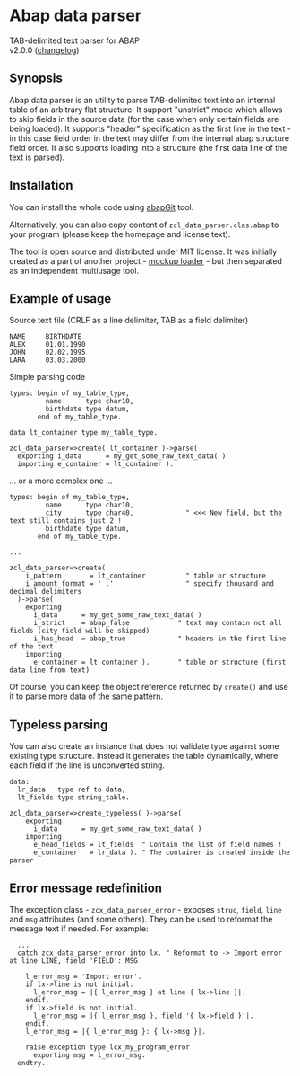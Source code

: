 # Abap data parser

TAB-delimited text parser for ABAP  
v2.0.0 ([changelog](./changelog.txt))

## Synopsis

Abap data parser is an utility to parse TAB-delimited text into an internal table of an arbitrary flat structure. It support "unstrict" mode which allows to skip fields in the source data (for the case when only certain fields are being loaded). It supports "header" specification as the first line in the text - in this case field order in the text may differ from the internal abap structure field order. It also supports loading into a structure (the first data line of the text is parsed). 

## Installation

You can install the whole code using [abapGit](https://github.com/larshp/abapGit) tool.

Alternatively, you can also copy content of `zcl_data_parser.clas.abap` to your program (please keep the homepage and license text).

The tool is open source and distributed under MIT license. It was initially created as a part of another project - [mockup loader](https://github.com/sbcgua/mockup_loader) - but then separated as an independent multiusage tool.

## Example of usage

Source text file (CRLF as a line delimiter, TAB as a field delimiter)
```
NAME     BIRTHDATE
ALEX     01.01.1990
JOHN     02.02.1995
LARA     03.03.2000
```
Simple parsing code
```abap
types: begin of my_table_type,
         name      type char10,
         birthdate type datum,
       end of my_table_type.

data lt_container type my_table_type.

zcl_data_parser=>create( lt_container )->parse(
  exporting i_data      = my_get_some_raw_text_data( )
  importing e_container = lt_container ).
```

... or a more complex one ...

```abap
types: begin of my_table_type,
         name      type char10,
         city      type char40,             " <<< New field, but the text still contains just 2 !
         birthdate type datum,
       end of my_table_type.

...

zcl_data_parser=>create(
    i_pattern       = lt_container          " table or structure
    i_amount_format = ' .'                  " specify thousand and decimal delimiters
  )->parse( 
    exporting 
      i_data      = my_get_some_raw_text_data( )
      i_strict    = abap_false            " text may contain not all fields (city field will be skipped)
      i_has_head  = abap_true             " headers in the first line of the text
    importing 
      e_container = lt_container ).       " table or structure (first data line from text)
```
Of course, you can keep the object reference returned by `create()` and use it to parse more data of the same pattern.

## Typeless parsing

You can also create an instance that does not validate type against some existing type structure. Instead it generates the table dynamically, where each field if the line is unconverted string.

```abap
data:
  lr_data   type ref to data,
  lt_fields type string_table.

zcl_data_parser=>create_typeless( )->parse( 
    exporting 
      i_data      = my_get_some_raw_text_data( )
    importing 
      e_head_fields = lt_fields  " Contain the list of field names !
      e_container   = lr_data ). " The container is created inside the parser
```

## Error message redefinition

The exception class - `zcx_data_parser_error` - exposes `struc`, `field`, `line` and `msg` attributes (and some others). They can be used to reformat the message text if needed. For example:

```abap
  ...
  catch zcx_data_parser_error into lx. " Reformat to -> Import error at line LINE, field 'FIELD': MSG
    
    l_error_msg = 'Import error'.
    if lx->line is not initial.
      l_error_msg = |{ l_error_msg } at line { lx->line }|.
    endif.
    if lx->field is not initial.
      l_error_msg = |{ l_error_msg }, field '{ lx->field }'|.
    endif.
    l_error_msg = |{ l_error_msg }: { lx->msg }|.
    
    raise exception type lcx_my_program_error
      exporting msg = l_error_msg.
  endtry.
```
